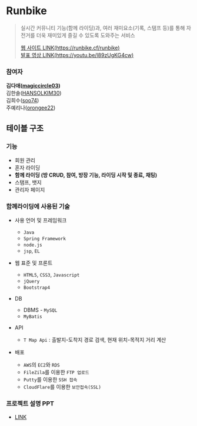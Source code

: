 # Runbike
> 실시간 커뮤니티 기능(함께 라이딩)과, 여러 재미요소(기록, 스탬프 등)를 통해 자전거를 더욱 재미있게 즐길 수 있도록 도와주는 서비스
>
> [웹 사이트 LINK(https://runbike.cf/runbike)](https://runbike.cf/runbike)  
> [발표 영상 LINK(https://youtu.be/l89zUgKG4cw)](https://youtu.be/l89zUgKG4cw)



### 참여자
**김다애([magiccircle03](https://github.com/magiccircle03))**  
김한솔([HANSOLKIM30](https://github.com/HANSOLKIM30))   
김희수([soo74](https://github.com/soo74))  
주예리나([orongee22](https://github.com/orongee22))


## 테이블 구조


### 기능
* 회원 관리
* 혼자 라이딩
* **함께 라이딩 (방 CRUD, 참여, 방장 기능, 라이딩 시작 및 종료, 채팅)**
* 스탬프, 뱃지
* 관리자 페이지


### 함께라이딩에 사용된 기술
 
* 사용 언어 및 프레임워크
  * `Java`
  * `Spring Framework`
  * `node.js` 
  * `jsp`, `EL`
  
* 웹 표준 및 프론트
  * `HTML5`, `CSS3`, `Javascript`
  * `jQuery`
  * `Bootstrap4`

* DB
  * DBMS - `MySQL`
  * `MyBatis`
  
* API
  * `T Map Api` : 출발지-도착지 경로 검색, 현재 위치-목적지 거리 계산

* 배포
  * `AWS`의 `EC2`와 `RDS`
  * `FileZila`를 이용한 `FTP 업로드`
  * `Putty`를 이용한 `SSH 접속`
  * `CloudFlare`를 이용한 `보안접속(SSL)`
  

### 프로젝트 설명 PPT 
* [LINK](https://docs.google.com/presentation/d/1-ev-xINKcZvE2PZuUH929ff95VMC-zH2X3Hujy5CaF4/edit?usp=sharing)


